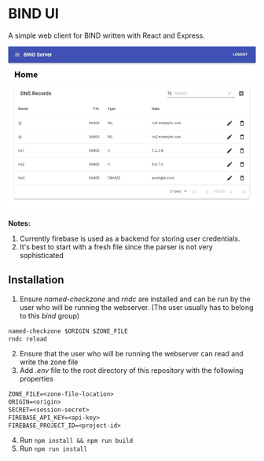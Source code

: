 # BIND UI

A simple web client for BIND written with React and Express.

![Screenshot of Home Page](images/home-page.jpg)

**Notes:**
1. Currently firebase is used as a backend for storing user credentials.
2.  It's best to start with a fresh file since the parser is not very sophisticated

## Installation

1. Ensure *named-checkzone* and *rndc* are installed and can be run by the user who will be running the webserver. (The user usually has to belong to this *bind* group)
```
named-checkzone $ORIGIN $ZONE_FILE
rndc reload
```
2. Ensure that the user who will be running the webserver can read and write the zone file
3. Add *.env* file to the root directory of this repository with the following properties
```
ZONE_FILE=<zone-file-location>
ORIGIN=<origin>
SECRET=<session-secret>
FIREBASE_API_KEY=<api-key>
FIREBASE_PROJECT_ID=<project-id>
```
4. Run `npm install && npm run build`
5. Run `npm run install`
